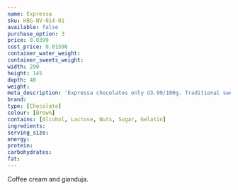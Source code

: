 ```yaml
---
name: Expressa
sku: HBG-NV-014-01
available: false
purchase_option: 3
price: 0.0399
cost_price: 0.01596
container_water_weight: 
container_sweets_weight: 
width: 290
height: 145
depth: 40
weight: 
meta_description: 'Expressa chocolates only ú3.99/100g. Traditional sweets and more at Humbugs Confectionery Store. Specialists in satisfying your sweet tooth!'
brand: 
type: [Chocolate]
colour: [Brown]
contains: [Alcohol, Lactose, Nuts, Sugar, Gelatin]
ingredients: 
serving_size: 
energy: 
protein: 
carbohydrates: 
fat: 
---
```

Coffee cream and gianduja.